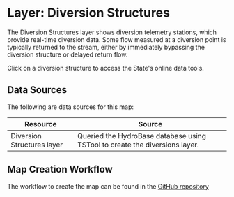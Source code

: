 # Layer: Diversion Structures #

The Diversion Structures layer shows diversion telemetry stations,
which provide real-time diversion data.
Some flow measured at a diversion point is typically returned to the stream,
either by immediately bypassing the diversion structure or delayed return flow.

Click on a diversion structure to access the State's online data tools.

## Data Sources ##

The following are data sources for this map:

| **Resource** | **Source** |
| -- | -- |
| Diversion Structures layer | Queried the HydroBase database using TSTool to create the diversions layer. |

## Map Creation Workflow ##

The workflow to create the map can be found in the
[GitHub repository](https://github.com/OpenWaterFoundation/owf-infomapper-co-boulder/tree/master/workflow/CurrentConditions/WaterSupply-Streamflow)
